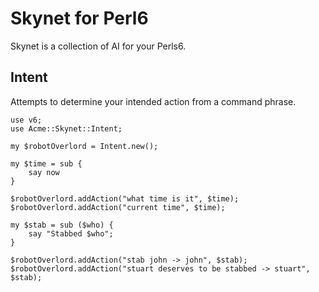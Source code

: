 # Skynet for Perl6

Skynet is a collection of AI for your Perls6.

## Intent

Attempts to determine your intended action from a command phrase.

``` perl6
use v6;
use Acme::Skynet::Intent;

my $robotOverlord = Intent.new();

my $time = sub {
    say now
}

$robotOverlord.addAction("what time is it", $time);
$robotOverlord.addAction("current time", $time);

my $stab = sub ($who) {
    say "Stabbed $who";
}

$robotOverlord.addAction("stab john -> john", $stab);
$robotOverlord.addAction("stuart deserves to be stabbed -> stuart", $stab);


```
